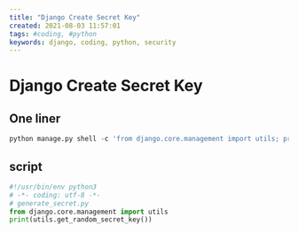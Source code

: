 ```yaml
---
title: "Django Create Secret Key"
created: 2021-08-03 11:57:01
tags: #coding, #python
keywords: django, coding, python, security
---
```


# Django Create Secret Key

## One liner

```python
python manage.py shell -c 'from django.core.management import utils; print(utils.get_random_secret_key())'
```

## script

```python
#!/usr/bin/env python3
# -*- coding: utf-8 -*-
# generate_secret.py
from django.core.management import utils
print(utils.get_random_secret_key())
```
